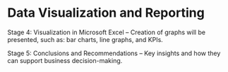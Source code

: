 # Data Visualization and Reporting

Stage 4: Visualization in Microsoft Excel 
– Creation of graphs will be presented,  such as: bar charts, line graphs, and KPIs.







































































Stage 5: Conclusions and Recommendations
– Key insights and how they can support business decision-making.
